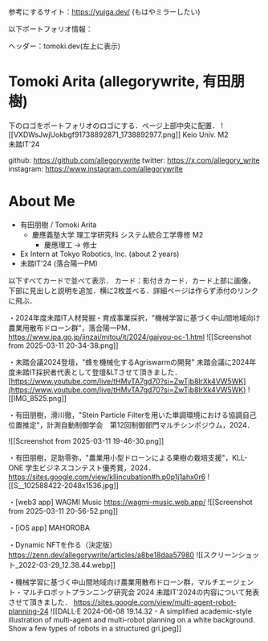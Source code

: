 
参考にするサイト：https://yuiga.dev/ (もはやミラーしたい)

以下ポートフォリオ情報：

ヘッダー：tomoki.dev(左上に表示)

# Tomoki Arita (allegorywrite, 有田朋樹)

下のロゴをポートフォリオのロゴにする．ページ上部中央に配置．
![[VXDWsJwjUokbgf91738892871_1738892977.png]]
Keio Univ. M2  
未踏IT'24  

github: https://github.com/allegorywrite
twitter: https://x.com/allegory_write
instagram: https://www.instagram.com/allegorywrite

# About Me

- 有田朋樹 / Tomoki Arita
    - 慶應義塾大学 理工学研究科 システム統合工学専修 M2
        - 慶應理工 → 修士
- Ex Intern at Tokyo Robotics, Inc. (about 2 years)
- 未踏IT'24 (落合陽一PM)

以下すべてカードで並べて表示．
カード：影付きカード．カード上部に画像，下部に見出しと説明を追加．横に2枚並べる．詳細ページは作らず添付のリンクに飛ぶ．

・2024年度未踏IT人材発掘・育成事業採択，"機械学習に基づく中山間地域向け農業用散布ドローン群"，落合陽一PM．
https://www.ipa.go.jp/jinzai/mitou/it/2024/gaiyou-oc-1.html
![[Screenshot from 2025-03-11 20-34-38.png]]

・未踏会議2024登壇，"蜂を機械化するAgriswarmの開発"
	未踏会議に2024年度未踏IT採択者代表として登壇&LTさせて頂きました．
[https://www.youtube.com/live/tHMvTA7gd70?si=ZwTjb8lrXk4VW5WK](https://www.youtube.com/live/tHMvTA7gd70?si=ZwTjb8lrXk4VW5WK)
![[IMG_8525.png]]

・有田朋樹，滑川徹，"Stein Particle Filterを用いた単調環境における協調自己位置推定"，計測自動制御学会　第12回制御部門マルチシンポジウム，2024．

![[Screenshot from 2025-03-11 19-46-30.png]]

・有田朋樹，足助零弥，"農業用小型ドローンによる果樹の栽培支援"，KLL-ONE 学生ビジネスコンテスト優秀賞，2024．
https://sites.google.com/view/kllincubation#h.p0p1j1ahx0r6
![[S__102588422-2048x1536.jpg]]

・[web3 app] WAGMI Music
https://wagmi-music.web.app/
![[Screenshot from 2025-03-11 20-56-52.png]]

・[iOS app] MAHOROBA


・Dynamic NFTを作る（決定版）
https://zenn.dev/allegorywrite/articles/a8be18daa57980
![[スクリーンショット_2022-03-29_12.38.44.webp]]

・機械学習に基づく中山間地域向け農業用散布ドローン群，マルチエージェント・マルチロボットプランニング研究会 2024
	未踏IT'2024の内容について発表させて頂きました．
https://sites.google.com/view/multi-agent-robot-planning-24
![[DALL·E 2024-06-08 19.14.32 - A simplified academic-style illustration of multi-agent and multi-robot planning on a white background. Show a few types of robots in a structured gri.jpeg]]
